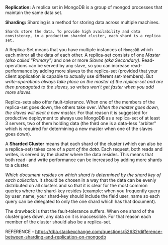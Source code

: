 


**Replication:** A replica set in MongoDB is a group of mongod processes that maintain the same data set.

**Sharding:** Sharding is a method for storing data across multiple machines.

``` 
Shards store the data. To provide high availability and data consistency, in a production sharded cluster, each shard is a replica set.

```

A Replica-Set means that you have multiple instances of `MongoDB` which each mirror all the data of each other. A replica-set consists of one *Master (also called "Primary")* and one or more *Slaves (aka Secondary)*. Read-operations can be served by any slave, so you can increase read-performance by adding more slaves to the replica-set (provided that your client application is capable to actually use different set-members). But *write-operations always take place on the master of the replica-set and are then propagated to the slaves, so writes won't get faster when you add more slaves.*

Replica-sets also offer fault-tolerance. When one of the members of the replica-set goes down, the others take over. *When the master goes down, the slaves will elect a new master.* For that reason it is suggested for productive deployment to always use MongoDB as a replica-set of at least 3 servers, two of them holding data (the third one is a data-less "arbiter" which is required for determining a new master when one of the slaves goes down).


A **Sharded Cluster** means that each shard of the cluster (which can also be a replica-set) takes care of a *part of the data.* Each request, both reads and writes, is served by the cluster where the data resides. This means that both read- and write performance can be increased by adding more shards to a cluster.

*Which document resides on which shard is determined by the shard key of each collection.* It should be chosen in a way that the data can be evenly distributed on all clusters and so that it is clear for the most common queries where the shard-key resides (example: when you frequently query by user_name, your shard-key should include the field user_name so each query can be delegated to only the one shard which has that document).


The drawback is that the fault-tolerance suffers. When one shard of the cluster goes down, any data on it is inaccessible. For that reason each member of the cluster should also be a replica-set.

REFERENCE - https://dba.stackexchange.com/questions/52632/difference-between-sharding-and-replication-on-mongodb

